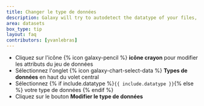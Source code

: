 ```yaml
---
title: Changer le type de données
description: Galaxy will try to autodetect the datatype of your files, but you may need to manually set this occasionally.
area: datasets
box_type: tip
layout: faq
contributors: [yvanlebras]
---
```


* Cliquez sur l'icône {% icon galaxy-pencil %} **icône crayon** pour modifier les attributs du jeu de données
* Sélectionnez l'onglet {% icon galaxy-chart-select-data %} **Types de données** en haut du volet central
* Sélectionnez  {% if include.datatype %}`{{ include.datatype }}`{% else %} votre type de données {% endif %}
* Cliquez sur le bouton **Modifier le type de données**
